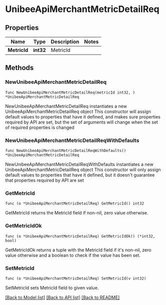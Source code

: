 # UnibeeApiMerchantMetricDetailReq

## Properties

Name | Type | Description | Notes
------------ | ------------- | ------------- | -------------
**MetricId** | **int32** | MetricId | 

## Methods

### NewUnibeeApiMerchantMetricDetailReq

`func NewUnibeeApiMerchantMetricDetailReq(metricId int32, ) *UnibeeApiMerchantMetricDetailReq`

NewUnibeeApiMerchantMetricDetailReq instantiates a new UnibeeApiMerchantMetricDetailReq object
This constructor will assign default values to properties that have it defined,
and makes sure properties required by API are set, but the set of arguments
will change when the set of required properties is changed

### NewUnibeeApiMerchantMetricDetailReqWithDefaults

`func NewUnibeeApiMerchantMetricDetailReqWithDefaults() *UnibeeApiMerchantMetricDetailReq`

NewUnibeeApiMerchantMetricDetailReqWithDefaults instantiates a new UnibeeApiMerchantMetricDetailReq object
This constructor will only assign default values to properties that have it defined,
but it doesn't guarantee that properties required by API are set

### GetMetricId

`func (o *UnibeeApiMerchantMetricDetailReq) GetMetricId() int32`

GetMetricId returns the MetricId field if non-nil, zero value otherwise.

### GetMetricIdOk

`func (o *UnibeeApiMerchantMetricDetailReq) GetMetricIdOk() (*int32, bool)`

GetMetricIdOk returns a tuple with the MetricId field if it's non-nil, zero value otherwise
and a boolean to check if the value has been set.

### SetMetricId

`func (o *UnibeeApiMerchantMetricDetailReq) SetMetricId(v int32)`

SetMetricId sets MetricId field to given value.



[[Back to Model list]](../README.md#documentation-for-models) [[Back to API list]](../README.md#documentation-for-api-endpoints) [[Back to README]](../README.md)


